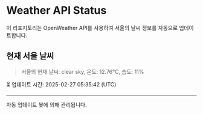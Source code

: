 
# Weather API Status

이 리포지토리는 OpenWeather API를 사용하여 서울의 날씨 정보를 자동으로 업데이트합니다.

## 현재 서울 날씨
> 서울의 현재 날씨: clear sky, 온도: 12.76°C, 습도: 11%

⏳ 업데이트 시간: 2025-02-27 05:35:42 (UTC)

---
자동 업데이트 봇에 의해 관리됩니다.
